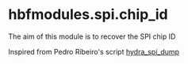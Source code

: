 # hbfmodules.spi.chip_id

The aim of this module is to recover the SPI chip ID

Inspired from Pedro Ribeiro's script [hydra_spi_dump](https://github.com/hydrabus/hydrafw/blob/master/contrib/hydra_spi_dump/hydra_spi_dump.py)
